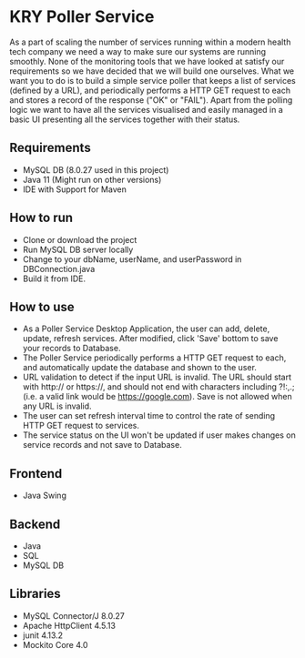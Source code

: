 # KRY Poller Service

As a part of scaling the number of services running within a modern health tech company we need a way to make sure our systems are running smoothly. None of the monitoring tools that we have looked at satisfy our requirements so we have decided that we will build one ourselves. What we want you to do is to build a simple service poller that keeps a list of services (defined by a URL), and periodically performs a HTTP GET request to each and stores a record of the response ("OK" or "FAIL"). Apart from the polling logic we want to have all the services visualised and easily managed in a basic UI presenting all the services together with their status.

## Requirements
- MySQL DB (8.0.27 used in this project)
- Java 11 (Might run on other versions)
- IDE with Support for Maven

## How to run

- Clone or download the project
- Run MySQL DB server locally
- Change to your dbName, userName, and userPassword in DBConnection.java
- Build it from IDE.


## How to use

- As a Poller Service Desktop Application, the user can add, delete, update, refresh services. After modified, click 'Save' bottom to save your records to Database.
- The Poller Service periodically performs a HTTP GET request to each, and automatically update the database and shown to the user.
- URL validation to detect if the input URL is invalid. The URL should start with http:// or https://, and should not end with characters including ?!:,.; (i.e. a valid link would be https://google.com). Save is not allowed when any URL is invalid.
- The user can set refresh interval time to control the rate of sending HTTP GET request to services.
- The service status on the UI won't be updated if user makes changes on service records and not save to Database.


## Frontend

- Java Swing

## Backend

- Java
- SQL
- MySQL DB

## Libraries

- MySQL Connector/J 8.0.27
- Apache HttpClient 4.5.13
- junit 4.13.2
- Mockito Core 4.0
